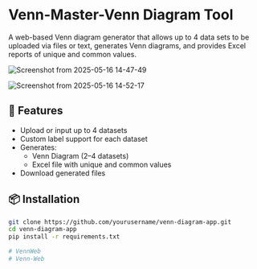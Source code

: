 # Venn-Master-Venn Diagram Tool

A web-based Venn diagram generator that allows up to 4 data sets to be uploaded via files or text, generates Venn diagrams, and provides Excel reports of unique and common values.

![Screenshot from 2025-05-16 14-47-49](https://github.com/user-attachments/assets/d6683359-b6be-44e3-aa7f-508131702db4)



![Screenshot from 2025-05-16 14-52-17](https://github.com/user-attachments/assets/e42e3e22-f089-4789-8fac-1502baadfca7)



## 🔧 Features

- Upload or input up to 4 datasets
- Custom label support for each dataset
- Generates:
  - Venn Diagram (2–4 datasets)
  - Excel file with unique and common values
- Download generated files

## 📦 Installation

```bash
git clone https://github.com/yourusername/venn-diagram-app.git
cd venn-diagram-app
pip install -r requirements.txt

# VennWeb
# Venn-Web
